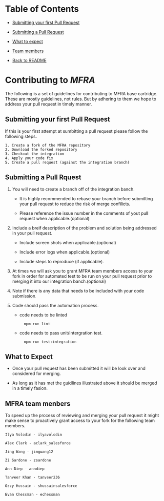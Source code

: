 # Table of Contents

- [Submitting your first Pull Request ](#submitting-your-first-Pull-request)

- [Submitting a Pull Request ](#submitting-a-Pull-request)

- [What to expect](#what-to-expect)

- [Team members](#MFRA-team-menbers)

- [Back to README](./README.md)




# Contributing to _MFRA_

The following is a set of guidelines for contributing to MFRA base cartridge. These are mostly guidelines, not rules.  But by adhering to them we hope to address your pull request in timely manner. 

## Submitting your first Pull Request

If this is your first attempt at sumbitting a pull request please follow the following steps.

	1. Create a fork of the MFRA repository 
	2. Download the forked repository
	3. Checkout the integration
	4. Apply your code fix
	5. Create a pull request (against the integration branch)


## Submitting a Pull Rquest

1. You will need to create a branch off of the integration banch.

	* It is highly recommended to rebase your branch before submitting your pull request to reduce the risk of merge confilicts.
	
	* Please reference the issue number in the comments of yout pull request when applicable.(optional)
	    
	   
2. Include a breif description of the problem and solution being addressed in your pull request.
    
    * Include screen shots when applicable.(optional)
    
    * Include error logs when applicable.(optional)
    
    * Include steps to reproduce (if applicable).

3. At times we will ask you to grant MFRA team members access to your fork in order for automated test to be run on your pull request prior to merging it into our integration banch.(optional)

4. Note if there is any data that needs to be included with your code submission. 

5. Code should pass the automation process.

    * code needs to be linted
        
            npm run lint 	 
        
    * code needs to pass unit/intergration test.
	    
	        npm run test:integration
	

## What to Expect

* Once your pull request has been submitted it will be look over and considered for merging.

* As long as it has met the guidlines illustrated above it should be merged in a timely fasion.


## MFRA team menbers 

To speed up the process of reviewing and merging your pull request it might make sense to proactively grant access to your fork for the following team members.

    Ilya Volodin - ilyavolodin

    Alex Clark - aclark_salesforce

    Jing Wang - jingwang12

    Zi Sardone - zsardone

    Ann Diep - anndiep

    Tanveer Khan - tanveer236

    Ozzy Hussain - shussainsalesforce

    Evan Chessman - echessman

